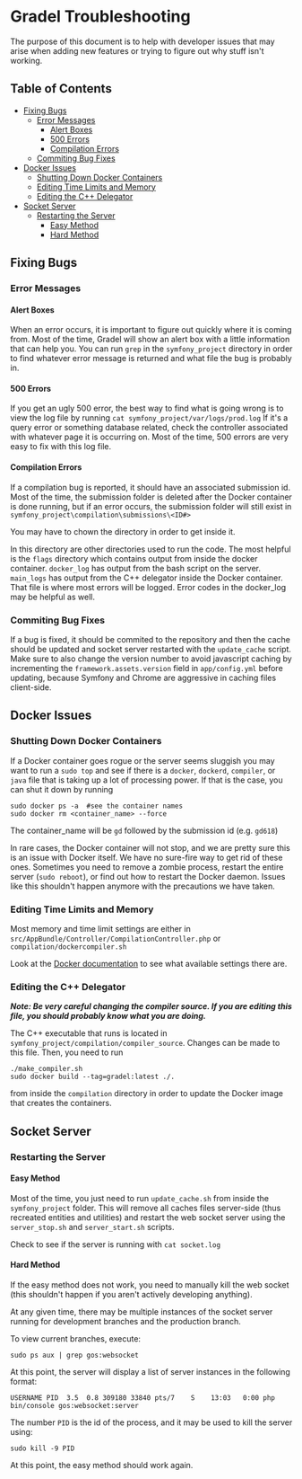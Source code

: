# Gradel Troubleshooting

The purpose of this document is to help with developer issues that may arise when adding new features or trying to figure out why stuff isn't working.

## Table of Contents
- [Fixing Bugs](#fixing-bugs)
    - [Error Messages](#error-messages)
        - [Alert Boxes](#alert-boxes)
        - [500 Errors](#500-errors)
        - [Compilation Errors](#compilation-errors)
    - [Commiting Bug Fixes](#commiting-bug-fixes)
- [Docker Issues](#docker-issues)
    - [Shutting Down Docker Containers](#shutting-down-docker-containers)
    - [Editing Time Limits and Memory](#editing-time-limits-and-memory)
    - [Editing the C++ Delegator](#editing-the-c-delegator)
- [Socket Server](#socket-server)
    - [Restarting the Server](#restarting-the-server)
        - [Easy Method](#easy-method)
        - [Hard Method](#hard-method)


## Fixing Bugs
### Error Messages

#### Alert Boxes
When an error occurs, it is important to figure out quickly where it is coming from. Most of the time, Gradel will show an alert box with a little information that can help you. You can run `grep` in the `symfony_project` directory in order to find whatever error message is returned and what file the bug is probably in.

#### 500 Errors
If you get an ugly 500 error, the best way to find what is going wrong is to view the log file by running `cat symfony_project/var/logs/prod.log` If it's a query error or something database related, check the controller associated with whatever page it is occurring on. Most of the time, 500 errors are very easy to fix with this log file. 

#### Compilation Errors
If a compilation bug is reported, it should have an associated submission id. Most of the time, the submission folder is deleted after the Docker container is done running, but if an error occurs, the submission folder will still exist in `symfony_project\compilation\submissions\<ID#>`

You may have to chown the directory in order to get inside it.

In this directory are other directories used to run the code. The most helpful is the `flags` directory which contains output from inside the docker container. `docker_log` has output from the bash script on the server. `main_logs` has output from the C++ delegator inside the Docker container. That file is where most errors will be logged. Error codes in the docker_log may be helpful as well.

### Commiting Bug Fixes

If a bug is fixed, it should be commited to the repository and then the cache should be updated and socket server restarted with the `update_cache` script. Make sure to also change the version number to avoid javascript caching by incrementing the `framework.assets.version` field in `app/config.yml` before updating, because Symfony and Chrome are aggressive in caching files client-side.

## Docker Issues

### Shutting Down Docker Containers

If a Docker container goes rogue or the server seems sluggish you may want to run a `sudo top` and see if there is a `docker`, `dockerd`, `compiler`, or `java` file that is taking up a lot of processing power. If that is the case, you can shut it down by running 
```
sudo docker ps -a  #see the container names
sudo docker rm <container_name> --force
```
The container_name will be `gd` followed by the submission id (e.g. `gd618`)

In rare cases, the Docker container will not stop, and we are pretty sure this is an issue with Docker itself. We have no sure-fire way to get rid of these ones. Sometimes you need to remove a zombie process, restart the entire server (`sudo reboot`), or find out how to restart the Docker daemon. Issues like this shouldn't happen anymore with the precautions we have taken.

### Editing Time Limits and Memory

Most memory and time limit settings are either in `src/AppBundle/Controller/CompilationController.php` or `compilation/dockercompiler.sh`

Look at the [Docker documentation](https://docs.docker.com/engine/reference/commandline/run/) to see what available settings there are.

### Editing the C++ Delegator

**_Note: Be very careful changing the compiler source. If you are editing this file, you should probably know what you are doing._**

The C++ executable that runs is located in `symfony_project/compilation/compiler_source`. Changes can be made to this file. Then, you need to run

```
./make_compiler.sh
sudo docker build --tag=gradel:latest ./.
```

from inside the `compilation` directory in order to update the Docker image that creates the containers.


## Socket Server
### Restarting the Server

#### Easy Method
Most of the time, you just need to run `update_cache.sh` from inside the `symfony_project` folder. This will remove all caches files server-side (thus recreated entities and utilities) and restart the web socket server using the `server_stop.sh` and `server_start.sh` scripts.

Check to see if the server is running with `cat socket.log`

#### Hard Method
If the easy method does not work, you need to manually kill the web socket (this shouldn't happen if you aren't actively developing anything).

At any given time, there may be multiple instances of the socket server running for development branches and the production branch.

To view current branches, execute:

`sudo ps aux | grep gos:websocket`

At this point, the server will display a list of server instances in the following format:

`USERNAME PID  3.5  0.8 309180 33840 pts/7    S    13:03   0:00 php bin/console gos:websocket:server`

The number `PID` is the id of the process, and it may be used to kill the server using:

`sudo kill -9 PID`

At this point, the easy method should work again.


